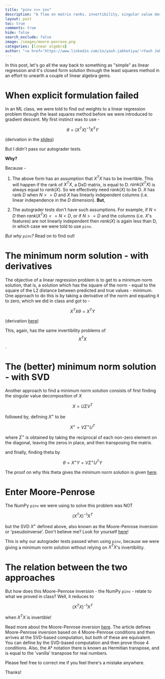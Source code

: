 ```yaml
---
title: "pinv >>> inv"
description: "A flow on matrix ranks, invertibility, singular value decomposition, Moore-Penrose inverse and the least squares method"
layout: post
toc: true
comments: true
hide: false
search_exclude: false
image: /images/moore-penrose.png
categories: [linear algebra]
author: "<a href='https://www.linkedin.com/in/yash-jakhotiya/'>Yash Jakhotiya</a>"
---
```

In this post, let's go all the way back to something as "simple" as linear regression and it's closed form solution through the least squares method in an effort to unearth a couple of linear algebra gems.

# When explicit formulation failed
In an ML class, we were told to find out weights to a linear regression problem through the least squares method before we were introduced to gradient descent. My first instinct was to use - 

$$\theta = (X^TX)^{-1}X^TY$$

(derivation in the [slides](https://mahdi-roozbahani.github.io/CS46417641-fall2022/course/15-linear-regression-note.pdf))

But I didn't pass our autograder tests.

**Why?**

Because - 

1. The above form has an assumption that $X^TX$ has to be invertible. This will happen if the rank of $X^TX$, a DxD matrix, is equal to D.  $rank(X^TX)$ is always equal to  $rank(X)$. So we effectively need  $rank(X)$ to be D.  $X$ has rank  $D$ when $N >= D$ and  $X$ has linearly independent columns (i.e. linear independence in the  $D$ dimension). **But**, 

2. The autograder tests don't have such assumptions. For example, if $N < D$ then $rank(X^TX) <= N < D$, or if $N >= D$ and the columns (i.e. $X$'s features) are not linearly independent then  $rank(X)$ is again less than D, in which case we were told to use `pinv`.

_But why `pinv`?_ Read on to find out!

# The minimum norm solution - with derivatives
The objective of a linear regression problem is to get to a minimum norm solution, that is, a solution which has the square of the norm - equal to the square of the L2 distance between predicted and true values - minimum. One approach to do this is by taking a derivative of the norm and equating it to zero, which we did in class and got to - 

$$X^TX\theta = X^TY$$

(derivation [here](https://mahdi-roozbahani.github.io/CS46417641-fall2022/course/15-linear-regression-note.pdf))

This, again, has the same invertibility problems of $$X^TX$$.

# The (better) minimum norm solution - with SVD
Another approach to find a minimum norm solution consists of first finding the singular value decomposition of  $X$ 

$$X = UΣV^T$$

followed by, defining $X^+$ to be 

$$X^+=VΣ^+U^T$$

where $Σ^+$ is obtained by taking the reciprocal of each non-zero element on the diagonal, leaving the zeros in place, and then transposing the matrix.

and finally, finding theta by 

$$\theta = X^+Y = VΣ^+U^TY$$

The proof on why this theta gives the minimum norm solution is given [here](http://web.cs.ucla.edu/~chohsieh/teaching/CS260_Winter2019/notes_linearregression.pdf).

# Enter Moore-Penrose
The NumPy `pinv` we were using to solve this problem was NOT

$$(X^TX)^{-1}X^T$$

but the SVD $X^+$ defined above, also known as the Moore-Penrose inversion or 'pseudoinverse'. Don't believe me? Look for yourself [here](https://numpy.org/doc/stable/reference/generated/numpy.linalg.`pinv`.html)!

This is why our autograder tests passed when using `pinv`, because we were giving a minimum norm solution without relying on $X^TX$'s invertibility.

# The relation between the two approaches
But how does this Moore-Penrose inversion - the NumPy `pinv` - relate to what we proved in class? Well, it reduces to  

$$(X^TX)^{-1}X^T$$

when $X^TX$ is invertible!

Read more about the Moore-Penrose inversion [here](https://en.wikipedia.org/wiki/Moore%E2%80%93Penrose_inverse). The article defines Moore-Penrose inversion based on 4 Moore-Penrose conditions and then arrives at the SVD-based computation, but both of these are equivalent. You can define by the SVD-based computation and then prove those 4 conditions. Also, the A* notation there is known as Hermitian transpose, and is equal to the 'vanilla' transpose for real numbers.

Please feel free to correct me if you feel there's a mistake anywhere.

Thanks!